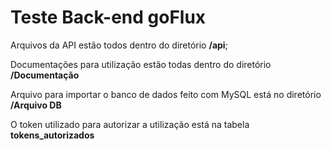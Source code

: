 # Teste Back-end goFlux

Arquivos da API estão todos dentro do diretório **/api**;

Documentações para utilização estão todas dentro do diretório **/Documentação**

Arquivo para importar o banco de dados feito com MySQL está no diretório **/Arquivo DB**


O token utilizado para autorizar a utilização está na tabela **tokens_autorizados**
